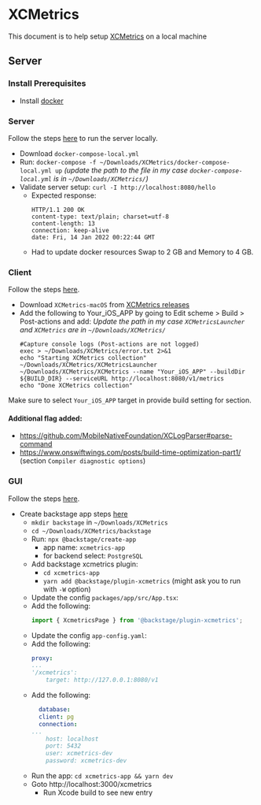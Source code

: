 # XCMetrics
This document is to help setup [XCMetrics](https://xcmetrics.io/) on a local machine

## Server

### Install Prerequisites
* Install [docker](https://www.docker.com)

### Server

Follow the steps [here](https://github.com/spotify/XCMetrics/blob/main/docs/Run%20the%20Backend%20Locally.md) to run the server locally.

* Download `docker-compose-local.yml`
* Run: `docker-compose -f ~/Downloads/XCMetrics/docker-compose-local.yml up` _(update the path to the file in my case `docker-compose-local.yml` is in `~/Downloads/XCMetrics/`)_
* Validate server setup: `curl -I http://localhost:8080/hello`
    * Expected response:
        ```
        HTTP/1.1 200 OK
        content-type: text/plain; charset=utf-8
        content-length: 13
        connection: keep-alive
        date: Fri, 14 Jan 2022 00:22:44 GMT
        ```
    * Had to update docker resources Swap to 2 GB and Memory to 4 GB.

### Client

Follow the steps [here](https://github.com/spotify/XCMetrics/blob/main/docs/Getting%20Started.md).

* Download `XCMetrics-macOS` from [XCMetrics releases](https://github.com/spotify/XCMetrics/releases)
* Add the following to Your_iOS_APP by going to Edit scheme > Build > Post-actions and add:
    _Update the path in my case `XCMetricsLauncher` and `XCMetrics` are in `~/Downloads/XCMetrics/`_
    ```
    #Capture console logs (Post-actions are not logged)
    exec > ~/Downloads/XCMetrics/error.txt 2>&1
    echo "Starting XCMetrics collection"
    ~/Downloads/XCMetrics/XCMetricsLauncher ~/Downloads/XCMetrics/XCMetrics --name "Your_iOS_APP" --buildDir ${BUILD_DIR} --serviceURL http://localhost:8080/v1/metrics
    echo "Done XCMetrics collection"
    ```

Make sure to select `Your_iOS_APP` target in provide build setting for section.

#### Additional flag added:
* https://github.com/MobileNativeFoundation/XCLogParser#parse-command
* https://www.onswiftwings.com/posts/build-time-optimization-part1/ (section `Compiler diagnostic options`)

### GUI

Follow the steps [here](https://xcmetrics.io/docs/backstage-integration.html).

* Create backstage app steps [here](https://backstage.io/docs/getting-started/)
    * `mkdir backstage` in `~/Downloads/XCMetrics`
    * `cd ~/Downloads/XCMetrics/backstage`
    * Run: `npx @backstage/create-app`
        * app name: `xcmetrics-app`
        * for backend select: `PostgreSQL`
    * Add backstage xcmetrics plugin: 
        * `cd xcmetrics-app`
        * `yarn add @backstage/plugin-xcmetrics` (might ask you to run with `-W` option)
    * Update the config `packages/app/src/App.tsx`:
    * Add the following:
        ```ts
        import { XcmetricsPage } from '@backstage/plugin-xcmetrics';
        ```
    * Update the config `app-config.yaml`: 
    * Add the following:
        ```yaml
        proxy:
        ...
        '/xcmetrics':
            target: http://127.0.0.1:8080/v1
        ```
    * Add the following:
        ```yaml
          database:
          client: pg
          connection:
        ...
            host: localhost
            port: 5432
            user: xcmetrics-dev
            password: xcmetrics-dev
        ```
    * Run the app: `cd xcmetrics-app && yarn dev`
    * Goto http://localhost:3000/xcmetrics
        * Run Xcode build to see new entry
